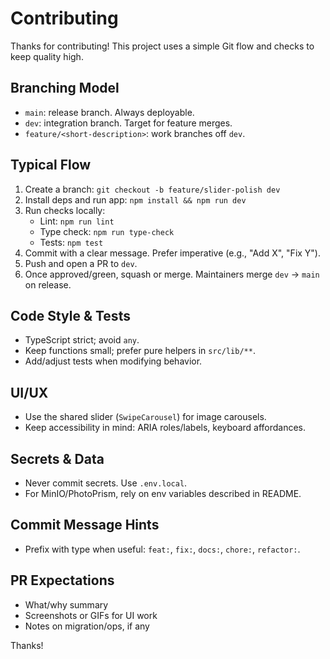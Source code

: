 # Contributing

Thanks for contributing! This project uses a simple Git flow and checks to keep quality high.

## Branching Model
- `main`: release branch. Always deployable.
- `dev`: integration branch. Target for feature merges.
- `feature/<short-description>`: work branches off `dev`.

## Typical Flow
1. Create a branch: `git checkout -b feature/slider-polish dev`
2. Install deps and run app: `npm install && npm run dev`
3. Run checks locally:
   - Lint: `npm run lint`
   - Type check: `npm run type-check`
   - Tests: `npm test`
4. Commit with a clear message. Prefer imperative (e.g., "Add X", "Fix Y").
5. Push and open a PR to `dev`.
6. Once approved/green, squash or merge. Maintainers merge `dev` → `main` on release.

## Code Style & Tests
- TypeScript strict; avoid `any`.
- Keep functions small; prefer pure helpers in `src/lib/**`.
- Add/adjust tests when modifying behavior.

## UI/UX
- Use the shared slider (`SwipeCarousel`) for image carousels.
- Keep accessibility in mind: ARIA roles/labels, keyboard affordances.

## Secrets & Data
- Never commit secrets. Use `.env.local`.
- For MinIO/PhotoPrism, rely on env variables described in README.

## Commit Message Hints
- Prefix with type when useful: `feat:`, `fix:`, `docs:`, `chore:`, `refactor:`.

## PR Expectations
- What/why summary
- Screenshots or GIFs for UI work
- Notes on migration/ops, if any

Thanks!

